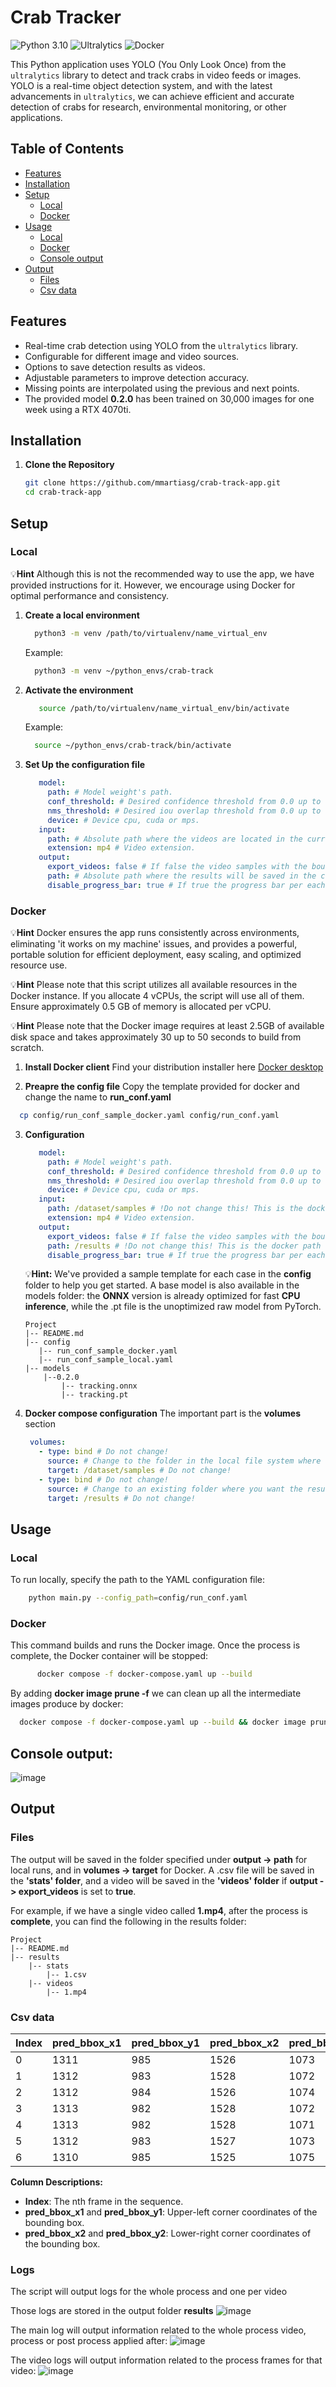 # Crab Tracker

![Python 3.10](https://img.shields.io/badge/python-3.10-blue)
![Ultralytics](https://img.shields.io/badge/ultralytics-8.2.5-orange)
![Docker](https://img.shields.io/badge/docker-available-blue)

This Python application uses YOLO (You Only Look Once) from the `ultralytics` library to detect and track crabs in video feeds or images. YOLO is a real-time object detection system, and with the latest advancements in `ultralytics`, we can achieve efficient and accurate detection of crabs for research, environmental monitoring, or other applications.

## Table of Contents

- [Features](#features)
- [Installation](#installation)
- [Setup](#setup)
  - [Local](#local)
  - [Docker](#docker)
- [Usage](#usage)
  - [Local](#local)
  - [Docker](#docker)
  - [Console output](#console-output)
- [Output](#output)
  - [Files](#files)
  - [Csv data](#csv-data)

## Features

- Real-time crab detection using YOLO from the `ultralytics` library.
- Configurable for different image and video sources.
- Options to save detection results as videos.
- Adjustable parameters to improve detection accuracy.
- Missing points are interpolated using the previous and next points.
- The provided model **0.2.0** has been trained on 30,000 images for one week using a RTX 4070ti.

## Installation

1. **Clone the Repository**
   ```bash
   git clone https://github.com/mmartiasg/crab-track-app.git
   cd crab-track-app

## Setup

### Local
💡**Hint** Although this is not the recommended way to use the app, we have provided instructions for it. However, we encourage using Docker for optimal performance and consistency.

1. **Create a local environment**
    ```bash
      python3 -m venv /path/to/virtualenv/name_virtual_env
    ```
   Example:
    ```bash
      python3 -m venv ~/python_envs/crab-track
    ```

2. **Activate the environment**
   ```bash
      source /path/to/virtualenv/name_virtual_env/bin/activate
    ```
   Example:
    ```bash
      source ~/python_envs/crab-track/bin/activate
    ```

3. **Set Up the configuration file**
   ```yaml
      model:
        path: # Model weight's path.
        conf_threshold: # Desired confidence threshold from 0.0 up to 1.0.
        nms_threshold: # Desired iou overlap threshold from 0.0 up to 1.0.
        device: # Device cpu, cuda or mps.
      input:
        path: # Absolute path where the videos are located in the current file system.
        extension: mp4 # Video extension.
      output:
        export_videos: false # If false the video samples with the boundary box will not be saved.
        path: # Absolute path where the results will be saved in the current file system.
        disable_progress_bar: true # If true the progress bar per each video will be supress.
   ```

### Docker
  💡**Hint** Docker ensures the app runs consistently across environments, eliminating 'it works on my machine' issues, and provides a powerful, portable solution for efficient deployment, easy scaling, and optimized resource use.

  💡**Hint** Please note that this script utilizes all available resources in the Docker instance. If you allocate 4 vCPUs, the script will use all of them. Ensure approximately 0.5 GB of memory is allocated per vCPU.

  💡**Hint** Please note that the Docker image requires at least 2.5GB of available disk space and takes approximately 30 up to 50 seconds to build from scratch.

1. **Install Docker client**
Find your distribution installer here [Docker desktop](https://www.docker.com/products/docker-desktop/)

2. **Preapre the config file**
Copy the template provided for docker and change the name to **run_conf.yaml**
  ```bash
    cp config/run_conf_sample_docker.yaml config/run_conf.yaml
  ```

3. **Configuration**
   ```yaml
      model:
        path: # Model weight's path.
        conf_threshold: # Desired confidence threshold from 0.0 up to 1.0.
        nms_threshold: # Desired iou overlap threshold from 0.0 up to 1.0.
        device: # Device cpu, cuda or mps.
      input:
        path: /dataset/samples # !Do not change this! This is the docker path where the input will be mapped (target)!
        extension: mp4 # Video extension.
      output:
        export_videos: false # If false the video samples with the boundary box will not be saved.
        path: /results # !Do not change this! This is the docker path where the output will be mapped (target).
        disable_progress_bar: true # If true the progress bar per each video will be supress.
   ```

   💡**Hint:** We've provided a sample template for each case in the **config** folder to help you get started. A base model is also available in the models folder: the **ONNX** version is already optimized for fast **CPU inference**, while the .pt file is the unoptimized raw model from PyTorch.
    ```
    Project
    |-- README.md
    |-- config
       |-- run_conf_sample_docker.yaml
       |-- run_conf_sample_local.yaml
    |-- models
        |--0.2.0
            |-- tracking.onnx
            |-- tracking.pt
    ```

4. **Docker compose configuration**
The important part is the **volumes** section
   ```yaml
    volumes:
      - type: bind # Do not change!
        source: # Change to the folder in the local file system where the videos are located.
        target: /dataset/samples # Do not change!
      - type: bind # Do not change!
        source: # Change to an existing folder where you want the results to be saved.
        target: /results # Do not change!
   ```

## Usage
### Local
To run locally, specify the path to the YAML configuration file:

```bash
    python main.py --config_path=config/run_conf.yaml
```

### Docker
This command builds and runs the Docker image. Once the process is complete, the Docker container will be stopped:

```bash
      docker compose -f docker-compose.yaml up --build
```

By adding **docker image prune -f** we can clean up all the intermediate images produce by docker:
```bash
  docker compose -f docker-compose.yaml up --build && docker image prune -f
````

## Console output:
![image](readme_images/process_progress_global.png)

## Output
### Files
The output will be saved in the folder specified under **output -> path** for local runs, and in **volumes -> target** for Docker. A .csv file will be saved in the **'stats' folder**, and a video will be saved in the **'videos' folder** if **output -> export_videos** is set to **true**.

For example, if we have a single video called **1.mp4**, after the process is **complete**, you can find the following in the results folder:
```
Project
|-- README.md
|-- results
    |-- stats
        |-- 1.csv
    |-- videos
        |-- 1.mp4
```

### Csv data

| Index | pred_bbox_x1 | pred_bbox_y1 | pred_bbox_x2 | pred_bbox_y2 |
|-------|--------------|--------------|--------------|--------------|
| 0     | 1311         | 985          | 1526         | 1073         |
| 1     | 1312         | 983          | 1528         | 1072         |
| 2     | 1312         | 984          | 1526         | 1074         |
| 3     | 1313         | 982          | 1528         | 1072         |
| 4     | 1313         | 982          | 1528         | 1071         |
| 5     | 1312         | 983          | 1527         | 1073         |
| 6     | 1310         | 985          | 1525         | 1075         |

**Column Descriptions:**
- **Index**: The nth frame in the sequence.
- **pred_bbox_x1** and **pred_bbox_y1**: Upper-left corner coordinates of the bounding box.
- **pred_bbox_x2** and **pred_bbox_y2**: Lower-right corner coordinates of the bounding box.

### Logs
The script will output logs for the whole process and one per video

Those logs are stored in the output folder **results**
![image](readme_images/logs_folder.png)

The main log will output information related to the whole process video, process or post process applied after:
![image](readme_images/main_log.png)

The video logs will output information related to the process frames for that video:
![image](readme_images/video_log.png)
